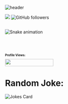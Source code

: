 ![header](https://capsule-render.vercel.app/api?type=waving&color=auto&height=200&section=header&text=Code-ichiwa!&fontSize=70&animation=twinkling&fontAlignY=30&fontAlign=70)
<!--&descAlignY=40&desc=Welcome%20to%20my%20page-->

<picture>
<img src="https://readme-typing-svg.demolab.com?font=Fira+Code&size=40&duration=2000&pause=500&vCenter=true&width=500&height=100&lines=%22Hello+World!%22+;I+am+Roy.;My+repos+are+fun!;%22Trust+me+bro.%22" />
</picture>

<picture>
<img alt="GitHub followers" src="https://img.shields.io/github/followers/ltsRoy?label=GitHub%20&style=social">
</picture>

</br>
</br>

![Snake animation](https://github.com/ltsRoy/ltsRoy/blob/output/github-contribution-grid-snake.svg)

<html>
<br />
<br />
<h1 style="font-size:10px">
Profile Views:
</h1>
</html>

<picture>
<img width="160" height = "24" src= "https://profile-counter.glitch.me/{ltsRoy}/count.svg" />
</picture>

<h1>
 Random Joke: 
 </h1>
<picture>
<img src="https://readme-jokes.vercel.app/api" alt="Jokes Card" />
</picture>
